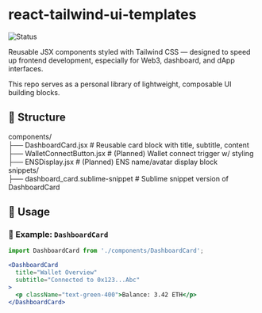 # react-tailwind-ui-templates

![Status](https://img.shields.io/badge/Status-In%20Progress-orange.svg)

Reusable JSX components styled with Tailwind CSS — designed to speed up frontend development, especially for Web3, dashboard, and dApp interfaces.

This repo serves as a personal library of lightweight, composable UI building blocks.

## 📁 Structure

components/  
├── DashboardCard.jsx        # Reusable card block with title, subtitle, content  
├── WalletConnectButton.jsx  # (Planned) Wallet connect trigger w/ styling  
├── ENSDisplay.jsx           # (Planned) ENS name/avatar display block  
snippets/  
├── dashboard_card.sublime-snippet  # Sublime snippet version of DashboardCard  

## 🚀 Usage

### 🧱 Example: `DashboardCard`

```jsx
import DashboardCard from './components/DashboardCard';

<DashboardCard
  title="Wallet Overview"
  subtitle="Connected to 0x123...Abc"
>
  <p className="text-green-400">Balance: 3.42 ETH</p>
</DashboardCard>
```
